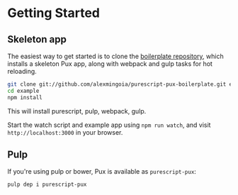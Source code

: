 # Getting Started

## Skeleton app

The easiest way to get started is to clone the
[boilerplate repository](https://github.com/alexmingoia/purescript-pux-boilerplate/),
which installs a skeleton Pux app, along with webpack and gulp tasks for hot
reloading.

```sh
git clone git://github.com/alexmingoia/purescript-pux-boilerplate.git example
cd example
npm install
```

This will install purescript, pulp, webpack, gulp.

Start the watch script and example app using `npm run watch`, and visit
`http://localhost:3000` in your browser.

## Pulp

If you're using pulp or bower, Pux is available as `purescript-pux`:

```sh
pulp dep i purescript-pux
```
